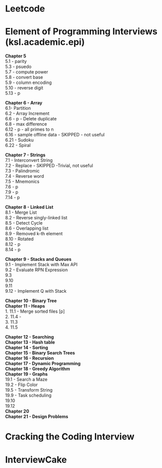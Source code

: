 # Leetcode
# Element of Programming Interviews (ksl.academic.epi)  
**Chapter 5**  
	5.1 - parity  
	5.3 - psuedo  
	5.7 - compute power  
	5.8 - convert base  
	5.9 - column encoding  
	5.10 - reverse digit  
	5.13 - p  
  
**Chapter 6 - Array**  
	6.1- Partition  
	6.2 - Array Increment  
	6.6 - p - Delete duplicate  
	6.8 - max difference  
	6.12 - p - all primes to n  
	6.16 - sample offline data - SKIPPED - not useful  
	6.21 - Sudoku  
	6.22 - Spiral  
  
**Chapter 7 - Strings**  
	7.1 - Interconvert String  
	7.2 - Replace - SKIPPED -Trivial, not useful  
	7.3 - Palindromic  
	7.4 - Reverse word  
	7.5 - Mnemonics  
	7.6 - p  
	7.9 - p  
	7.14 - p  
  
**Chapter 8 - Linked List**  
	8.1 - Merge List  
	8.2 - Reverse singly-linked list  
	8.5 - Detect Cycle  
	8.6 - Overlapping list  
	8.9 - Removed k-th element  
	8.10 - Rotated  
	8.12 - p  
	8.14 - p  
  
**Chapter 9 - Stacks and Queues**  
	9.1 - Implement Stack with Max API  
	9.2 - Evaluate RPN Expression  
	9.3  
	9.10  
	9.11  
	9.12 - Implement Q with Stack  
	

**Chapter 10 - Binary Tree**  
**Chapter 11 - Heaps**  
	1. 11.1 - Merge sorted files [p]  
	2. 11.4 -   
	3. 11.3  
	4. 11.5  
	
**Chapter 12 - Searching**  
**Chapter 13 - Hash table**  
**Chapter 14 - Sorting**  
**Chapter 15 - Binary Search Trees**  
**Chapter 16 - Recursion**  
**Chapter 17 - Dynamic Programming**  
**Chapter 18 - Greedy Algorithm**  
**Chapter 19 - Graphs**  
	19.1 - Search a Maze  
	19.2 - Flip Color  
	19.5 - Transform String  
	19.9 - Task scheduling  
	19.10  
	19.12  
**Chapter 20**  
**Chapter 21 - Design Problems**  

# Cracking the Coding Interview
# InterviewCake
